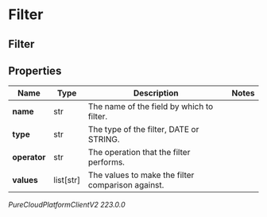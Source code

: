 # Filter

## Filter

## Properties

|Name | Type | Description | Notes|
|------------ | ------------- | ------------- | -------------|
| **name** | str | The name of the field by which to filter. | |
| **type** | str | The type of the filter, DATE or STRING. | |
| **operator** | str | The operation that the filter performs. | |
| **values** | list[str] | The values to make the filter comparison against. | |



_PureCloudPlatformClientV2 223.0.0_
